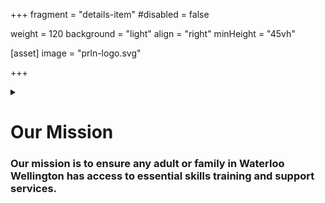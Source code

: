 +++
fragment = "details-item"
#disabled = false

weight = 120
background = "light"
align = "right"
minHeight = "45vh"

[asset]
  image = "prln-logo.svg" 
  
+++

<details>
<summary>

# Our Mission
### Our mission is to ensure any adult or family in Waterloo Wellington has access to essential skills training and support services.

</summary>

***

[Click here](/about/about-us/why-prln-matters) to find out more about why Project READ Literacy Network matters and why literacy matters.

</details>
